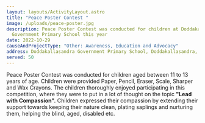 ```yaml
---
layout: layouts/ActivityLayout.astro
title: "Peace Poster Contest "
image: /uploads/peace-poster.jpg
description: Peace Poster Contest was conducted for children at Doddakallasandra
  Government Primary School this year
date: 2022-10-29
causeAndProjectType: "Other: Awareness, Education and Advocacy"
address: Doddakallasandra Government Primary School, Doddakallasandra, Bangalore
served: 50
---
```

Peace Poster Contest was conducted for children aged between 11 to 13 years of age. Children were provided Paper, Pencil, Eraser, Scale, Sharper and Wax Crayons. The children thoroughly enjoyed participating in this competition, where they were to put in a lot of thought on the topic **"Lead with Compassion".** Children expressed their compassion by extending their support towards keeping their nature clean, plating saplings and nurturing them, helping the blind, aged, disabled etc.
